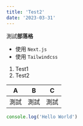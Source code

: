 ```yaml
---
title: 'Test2'
date: '2023-03-31'
---
```


測試**部落格**

- 使用 `Next.js`
- 使用 `Tailwindcss`

1. Test1
2. Test2

|  A  |  B  |  C  |
|:---:|:---:|:---:|
| 測試| 測試 | 測試|

```js
console.log('Hello World')
```
